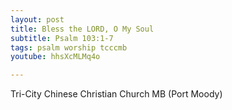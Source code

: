 ```yaml
---
layout: post
title: Bless the LORD, O My Soul
subtitle: Psalm 103:1-7
tags: psalm worship tcccmb
youtube: hhsXcMLMq4o

---
```

Tri-City Chinese Christian Church MB (Port Moody)
